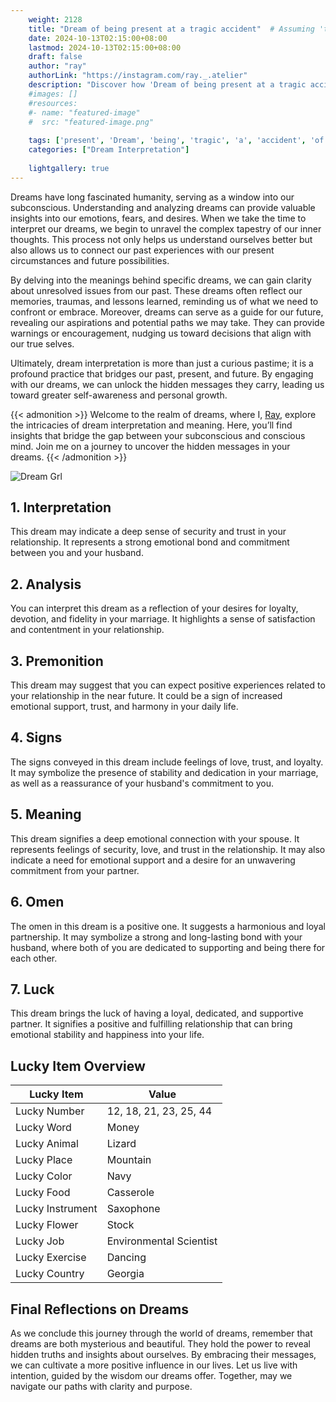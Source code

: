 ```yaml
---
    weight: 2128
    title: "Dream of being present at a tragic accident"  # Assuming 'title' column exists
    date: 2024-10-13T02:15:00+08:00
    lastmod: 2024-10-13T02:15:00+08:00
    draft: false
    author: "ray"
    authorLink: "https://instagram.com/ray._.atelier"
    description: "Discover how 'Dream of being present at a tragic accident' can interpret your future and uncover its significant meanings in your life."
    #images: []
    #resources:
    #- name: "featured-image"
    #  src: "featured-image.png"
    
    tags: ['present', 'Dream', 'being', 'tragic', 'a', 'accident', 'of', 'at']
    categories: ["Dream Interpretation"]
    
    lightgallery: true
---
```

    
Dreams have long fascinated humanity, serving as a window into our subconscious. Understanding and analyzing dreams can provide valuable insights into our emotions, fears, and desires. When we take the time to interpret our dreams, we begin to unravel the complex tapestry of our inner thoughts. This process not only helps us understand ourselves better but also allows us to connect our past experiences with our present circumstances and future possibilities.

By delving into the meanings behind specific dreams, we can gain clarity about unresolved issues from our past. These dreams often reflect our memories, traumas, and lessons learned, reminding us of what we need to confront or embrace. Moreover, dreams can serve as a guide for our future, revealing our aspirations and potential paths we may take. They can provide warnings or encouragement, nudging us toward decisions that align with our true selves.

Ultimately, dream interpretation is more than just a curious pastime; it is a profound practice that bridges our past, present, and future. By engaging with our dreams, we can unlock the hidden messages they carry, leading us toward greater self-awareness and personal growth.

{{< admonition >}}
Welcome to the realm of dreams, where I, [Ray](https://instagram.com/ray._.atelier), explore the intricacies of dream interpretation and meaning. Here, you’ll find insights that bridge the gap between your subconscious and conscious mind. Join me on a journey to uncover the hidden messages in your dreams.
{{< /admonition >}}

![Dream Grl](https://cdn.pixabay.com/photo/2017/11/02/03/35/gothic-2910057_1280.jpg "Dream Grl")

## 1. Interpretation
 This dream may indicate a deep sense of security and trust in your relationship. It represents a strong emotional bond and commitment between you and your husband.

## 2. Analysis
 You can interpret this dream as a reflection of your desires for loyalty, devotion, and fidelity in your marriage. It highlights a sense of satisfaction and contentment in your relationship.

## 3. Premonition
 This dream may suggest that you can expect positive experiences related to your relationship in the near future. It could be a sign of increased emotional support, trust, and harmony in your daily life.

## 4. Signs
 The signs conveyed in this dream include feelings of love, trust, and loyalty. It may symbolize the presence of stability and dedication in your marriage, as well as a reassurance of your husband's commitment to you.

## 5. Meaning
 This dream signifies a deep emotional connection with your spouse. It represents feelings of security, love, and trust in the relationship. It may also indicate a need for emotional support and a desire for an unwavering commitment from your partner.

## 6. Omen
 The omen in this dream is a positive one. It suggests a harmonious and loyal partnership. It may symbolize a strong and long-lasting bond with your husband, where both of you are dedicated to supporting and being there for each other.

## 7. Luck
 This dream brings the luck of having a loyal, dedicated, and supportive partner. It signifies a positive and fulfilling relationship that can bring emotional stability and happiness into your life.

## Lucky Item Overview
| Lucky Item          | Value              |
|---------------|--------------------|
| Lucky Number        | 12, 18, 21, 23, 25, 44  |
| Lucky Word          | Money |
| Lucky Animal        | Lizard |
| Lucky Place         | Mountain     |
| Lucky Color         | Navy     |
| Lucky Food          | Casserole      |
| Lucky Instrument    | Saxophone |
| Lucky Flower        | Stock    |
| Lucky Job           | Environmental Scientist       |
| Lucky Exercise      | Dancing  |
| Lucky Country       | Georgia    |


##  Final Reflections on Dreams

As we conclude this journey through the world of dreams, remember that dreams are both mysterious and beautiful. They hold the power to reveal hidden truths and insights about ourselves. By embracing their messages, we can cultivate a more positive influence in our lives. Let us live with intention, guided by the wisdom our dreams offer. Together, may we navigate our paths with clarity and purpose.
